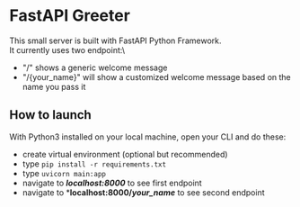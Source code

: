# FastAPI Greeter
This small server is built with FastAPI Python Framework.\
It currently uses two endpoint:\
- "/" shows a generic welcome message
- "/{your_name}" will show a customized welcome message based on the name you pass it

## How to launch
With Python3 installed on your local machine, open your CLI and do these:
- create virtual environment (optional but recommended)
- type `pip install -r requirements.txt`
- type `uvicorn main:app`
- navigate to ***localhost:8000*** to see first endpoint
- navigate to ***localhost:8000/*your_name*** to see second endpoint